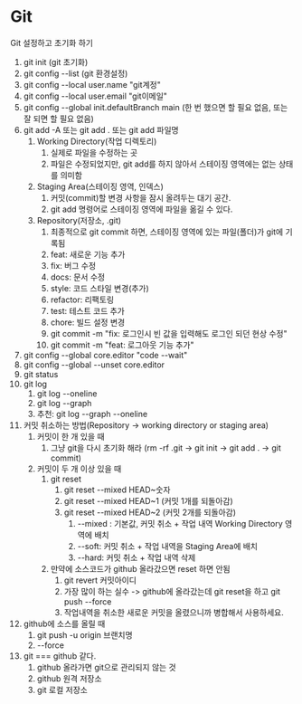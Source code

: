# Git

Git 설정하고 초기화 하기

1. git init (git 초기화)
2. git config --list (git 환경설정)
3. git config --local user.name "git계정"
4. git config --local user.email "git이메일"
5. git config --global init.defaultBranch main (한 번 했으면 할 필요 없음, 또는 잘 되면 할 필요 없음)
6. git add -A 또는 git add . 또는 git add 파일명
   1. Working Directory(작업 디렉토리)
      1. 실제로 파일을 수정하는 곳
      2. 파일은 수정되었지만, git add를 하지 않아서 스테이징 영역에는 없는 상태를 의미함
   2. Staging Area(스테이징 영역, 인덱스)
      1. 커밋(commit)할 변경 사항을 잠시 올려두는 대기 공간.
      2. git add 명령어로 스테이징 영역에 파일을 옮길 수 있다.
   3. Repository(저장소, .git)
      1. 최종적으로 git commit 하면, 스테이징 영역에 있는 파일(폴더)가 git에 기록됨
      2. feat: 새로운 기능 추가
      3. fix: 버그 수정
      4. docs: 문서 수정
      5. style: 코드 스타일 변경(추가)
      6. refactor: 리팩토링
      7. test: 테스트 코드 추가
      8. chore: 빌드 설정 변경
      9. git commit -m "fix: 로그인시 빈 값을 입력해도 로그인 되던 현상 수정"
      10. git commit -m "feat: 로그아웃 기능 추가"
7. git config --global core.editor "code --wait"
8. git config --global --unset core.editor
9. git status
10. git log
    1. git log --oneline
    2. git log --graph
    3. 추천: git log --graph --oneline
11. 커밋 취소하는 방법(Repository -> working directory or staging area)
    1. 커밋이 한 개 있을 때
       1. 그냥 git을 다시 초기화 해라 (rm -rf .git -> git init -> git add . -> git commit)
    2. 커밋이 두 개 이상 있을 때
       1. git reset
          1. git reset --mixed HEAD~숫자
          2. git reset --mixed HEAD~1 (커밋 1개를 되돌아감)
          3. git reset --mixed HEAD~2 (커밋 2개를 되돌아감)
             1. --mixed : 기본값, 커밋 취소 + 작업 내역 Working Directory 영역에 배치
             2. --soft: 커밋 취소 + 작업 내역을 Staging Area에 배치
             3. --hard: 커밋 취소 + 작업 내역 삭제
       2. 만약에 소스코드가 github 올라갔으면 reset 하면 안됨
          1. git revert 커밋아이디
          2. 가장 많이 하는 실수 -> github에 올라갔는데 git reset을 하고 git push --force
          3. 작업내역을 취소한 새로운 커밋을 올렸으니까 병합해서 사용하세요.
12. github에 소스를 올릴 때
    1. git push -u origin 브랜치명
    2. --force
13. git === github 같다.
    1. github 올라가면 git으로 관리되지 않는 것
    2. github 원격 저장소
    3. git 로컬 저장소
